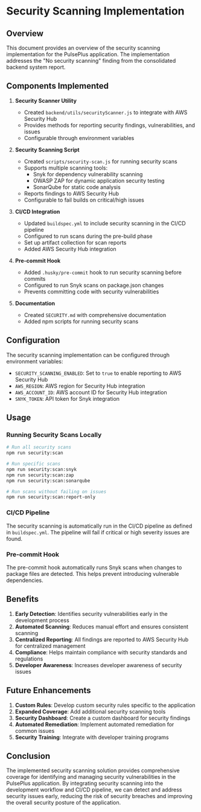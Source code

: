 # Security Scanning Implementation

## Overview

This document provides an overview of the security scanning implementation for the PulsePlus application. The implementation addresses the "No security scanning" finding from the consolidated backend system report.

## Components Implemented

1. **Security Scanner Utility**
   - Created `backend/utils/securityScanner.js` to integrate with AWS Security Hub
   - Provides methods for reporting security findings, vulnerabilities, and issues
   - Configurable through environment variables

2. **Security Scanning Script**
   - Created `scripts/security-scan.js` for running security scans
   - Supports multiple scanning tools:
     - Snyk for dependency vulnerability scanning
     - OWASP ZAP for dynamic application security testing
     - SonarQube for static code analysis
   - Reports findings to AWS Security Hub
   - Configurable to fail builds on critical/high issues

3. **CI/CD Integration**
   - Updated `buildspec.yml` to include security scanning in the CI/CD pipeline
   - Configured to run scans during the pre-build phase
   - Set up artifact collection for scan reports
   - Added AWS Security Hub integration

4. **Pre-commit Hook**
   - Added `.husky/pre-commit` hook to run security scanning before commits
   - Configured to run Snyk scans on package.json changes
   - Prevents committing code with security vulnerabilities

5. **Documentation**
   - Created `SECURITY.md` with comprehensive documentation
   - Added npm scripts for running security scans

## Configuration

The security scanning implementation can be configured through environment variables:

- `SECURITY_SCANNING_ENABLED`: Set to `true` to enable reporting to AWS Security Hub
- `AWS_REGION`: AWS region for Security Hub integration
- `AWS_ACCOUNT_ID`: AWS account ID for Security Hub integration
- `SNYK_TOKEN`: API token for Snyk integration

## Usage

### Running Security Scans Locally

```bash
# Run all security scans
npm run security:scan

# Run specific scans
npm run security:scan:snyk
npm run security:scan:zap
npm run security:scan:sonarqube

# Run scans without failing on issues
npm run security:scan:report-only
```

### CI/CD Pipeline

The security scanning is automatically run in the CI/CD pipeline as defined in `buildspec.yml`. The pipeline will fail if critical or high severity issues are found.

### Pre-commit Hook

The pre-commit hook automatically runs Snyk scans when changes to package files are detected. This helps prevent introducing vulnerable dependencies.

## Benefits

1. **Early Detection**: Identifies security vulnerabilities early in the development process
2. **Automated Scanning**: Reduces manual effort and ensures consistent scanning
3. **Centralized Reporting**: All findings are reported to AWS Security Hub for centralized management
4. **Compliance**: Helps maintain compliance with security standards and regulations
5. **Developer Awareness**: Increases developer awareness of security issues

## Future Enhancements

1. **Custom Rules**: Develop custom security rules specific to the application
2. **Expanded Coverage**: Add additional security scanning tools
3. **Security Dashboard**: Create a custom dashboard for security findings
4. **Automated Remediation**: Implement automated remediation for common issues
5. **Security Training**: Integrate with developer training programs

## Conclusion

The implemented security scanning solution provides comprehensive coverage for identifying and managing security vulnerabilities in the PulsePlus application. By integrating security scanning into the development workflow and CI/CD pipeline, we can detect and address security issues early, reducing the risk of security breaches and improving the overall security posture of the application. 